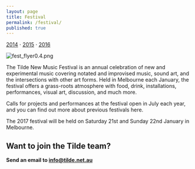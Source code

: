 ```yaml
---
layout: page
title: Festival
permalink: /festival/
published: true
---
```

[2014](/fest2014) ⋅ [2015](/fest2015) ⋅ [2016](/fest2016)

![fest_flyer0.4.png]({{site.baseurl}}/images/fest_flyer0.4.png)

The Tilde New Music Festival is an annual celebration of new and experimental music covering notated and improvised music, sound art, and the intersections with other art forms. Held in Melbourne each January, the festival offers a grass-roots atmosphere with food, drink, installations, performances, visual art, discussion, and much more.

Calls for projects and performances at the festival open in July each year, and you can find out more about previous festivals here.

The 2017 festival will be held on Saturday 21st and Sunday 22nd January in Melbourne.

## Want to join the Tilde team?

**Send an email to [info@tilde.net.au](info@tilde.net.au)**
